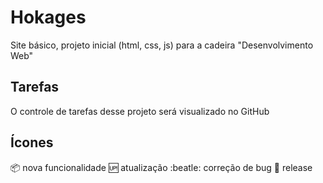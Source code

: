 # Hokages
Site básico, projeto inicial (html, css, js) para a cadeira "Desenvolvimento Web"

## Tarefas
O controle de tarefas desse projeto será visualizado no GitHub

## Ícones

:package: nova funcionalidade
:up: atualização
:beatle: correção de bug
:checkered_flag: release